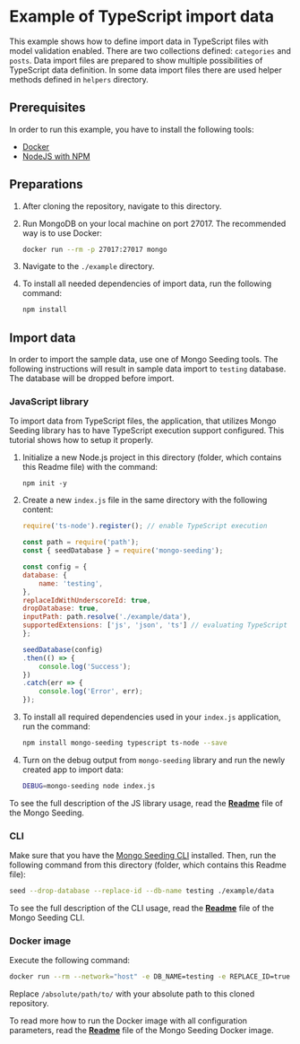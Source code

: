 # Example of TypeScript import data

This example shows how to define import data in TypeScript files with model validation enabled. There are two collections defined: `categories` and `posts`.
Data import files are prepared to show multiple possibilities of TypeScript data definition. In some data import files there are used helper methods defined in `helpers` directory.

## Prerequisites

In order to run this example, you have to install the following tools:
- [Docker](https://docker.com)
- [NodeJS with NPM](https://nodejs.org)

## Preparations

1.  After cloning the repository, navigate to this directory.
1.  Run MongoDB on your local machine on port 27017. The recommended way is to use Docker:

    ```bash
    docker run --rm -p 27017:27017 mongo
    ```

1.  Navigate to the `./example` directory.
1.  To install all needed dependencies of import data, run the following command:

    ```bash
    npm install
    ```

## Import data

In order to import the sample data, use one of Mongo Seeding tools. The following instructions will result in sample data import to `testing` database. The database will be dropped before import.

### JavaScript library
To import data from TypeScript files, the application, that utilizes Mongo Seeding library has to have TypeScript execution support configured. This tutorial shows how to setup it properly.

1. Initialize a new Node.js project in this directory (folder, which contains this Readme file) with the command:

    ```
    npm init -y
    ```

1. Create a new `index.js` file in the same directory with the following content:
    
    ```javascript
    require('ts-node').register(); // enable TypeScript execution

    const path = require('path');
    const { seedDatabase } = require('mongo-seeding');

    const config = {
    database: {
        name: 'testing',
    },
    replaceIdWithUnderscoreId: true,
    dropDatabase: true,
    inputPath: path.resolve('./example/data'),
    supportedExtensions: ['js', 'json', 'ts'] // evaluating TypeScript files has to be turned on 
    };

    seedDatabase(config)
    .then(() => {
        console.log('Success');
    })
    .catch(err => {
        console.log('Error', err);
    });
    ```

1. To install all required dependencies used in your `index.js` application, run the command:
    
    ```bash
    npm install mongo-seeding typescript ts-node --save
    ```

1. Turn on the debug output from `mongo-seeding` library and run the newly created app to import data:

    ```bash
    DEBUG=mongo-seeding node index.js
    ```

To see the full description of the JS library usage, read the **[Readme](../core/README.md)** file of the Mongo Seeding.

### CLI

Make sure that you have the [Mongo Seeding CLI](../cli) installed. Then, run the following command from this directory (folder, which contains this Readme file):

```bash
seed --drop-database --replace-id --db-name testing ./example/data
```

To see the full description of the CLI usage, read the **[Readme](../cli/README.md)** file of the Mongo Seeding CLI.

### Docker image

Execute the following command:

```bash
docker run --rm --network="host" -e DB_NAME=testing -e REPLACE_ID=true -e DROP_DATABASE=true -v /absolute/path/to/examples/import-data-ts/example/:/absolute/path/to/examples/import-data-ts/example/ -w /absolute/path/to/examples/import-data-ts/example/data pkosiec/mongo-seeding
```

Replace `/absolute/path/to/` with your absolute path to this cloned repository.

To read more how to run the Docker image with all configuration parameters, read the **[Readme](../docker-image/README.md)** file of the Mongo Seeding Docker image.
